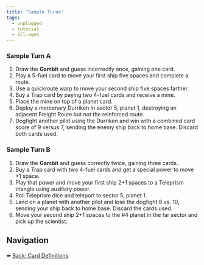 ```yaml
---
title: "Sample Turns"
tags:
  - unplugged
  - tutorial
  - all-ages
---
```


### Sample Turn A

1. Draw the **Gambit** and guess incorrectly once, gaining one card.
2. Play a 5-fuel card to move your first ship five spaces and complete a route.
3. Use a quickroute warp to move your second ship five spaces farther.
4. Buy a Trap card by paying two 4-fuel cards and receive a mine.
5. Place the mine on top of a planet card.
6. Deploy a mercenary Durriken in sector 5, planet 1, destroying an adjacent Freight Route but not the reinforced route.
7. Dogfight another pilot using the Durriken and win with a combined card score of 9 versus 7, sending the enemy ship back to home base. Discard both cards used.

### Sample Turn B

1. Draw the **Gambit** and guess correctly twice, gaining three cards.
2. Buy a Trap card with two 4-fuel cards and get a special power to move +1 space.
3. Play that power and move your first ship 2+1 spaces to a Teleprism triangle using auxiliary power.
4. Roll Teleprism dice and teleport to sector 5, planet 1.
5. Land on a planet with another pilot and lose the dogfight 8 vs. 10, sending your ship back to home base. Discard the cards used.
6. Move your second ship 2+1 spaces to the #4 planet in the far sector and pick up the scientist.

## Navigation

⬅️ [Back: Card Definitions](/pilots_of_gallaxia/card_definitions)
